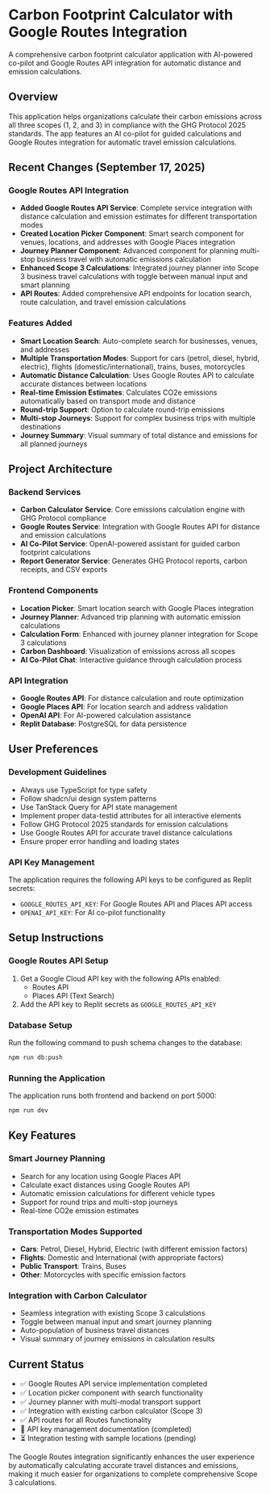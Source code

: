# Carbon Footprint Calculator with Google Routes Integration

A comprehensive carbon footprint calculator application with AI-powered co-pilot and Google Routes API integration for automatic distance and emission calculations.

## Overview

This application helps organizations calculate their carbon emissions across all three scopes (1, 2, and 3) in compliance with the GHG Protocol 2025 standards. The app features an AI co-pilot for guided calculations and Google Routes integration for automatic travel emission calculations.

## Recent Changes (September 17, 2025)

### Google Routes API Integration
- **Added Google Routes API Service**: Complete service integration with distance calculation and emission estimates for different transportation modes
- **Created Location Picker Component**: Smart search component for venues, locations, and addresses with Google Places integration
- **Journey Planner Component**: Advanced component for planning multi-stop business travel with automatic emissions calculation
- **Enhanced Scope 3 Calculations**: Integrated journey planner into Scope 3 business travel calculations with toggle between manual input and smart planning
- **API Routes**: Added comprehensive API endpoints for location search, route calculation, and travel emission calculations

### Features Added
- **Smart Location Search**: Auto-complete search for businesses, venues, and addresses
- **Multiple Transportation Modes**: Support for cars (petrol, diesel, hybrid, electric), flights (domestic/international), trains, buses, motorcycles
- **Automatic Distance Calculation**: Uses Google Routes API to calculate accurate distances between locations
- **Real-time Emission Estimates**: Calculates CO2e emissions automatically based on transport mode and distance
- **Round-trip Support**: Option to calculate round-trip emissions
- **Multi-stop Journeys**: Support for complex business trips with multiple destinations
- **Journey Summary**: Visual summary of total distance and emissions for all planned journeys

## Project Architecture

### Backend Services
- **Carbon Calculator Service**: Core emissions calculation engine with GHG Protocol compliance
- **Google Routes Service**: Integration with Google Routes API for distance and emission calculations
- **AI Co-Pilot Service**: OpenAI-powered assistant for guided carbon footprint calculations
- **Report Generator Service**: Generates GHG Protocol reports, carbon receipts, and CSV exports

### Frontend Components
- **Location Picker**: Smart location search with Google Places integration
- **Journey Planner**: Advanced trip planning with automatic emission calculations
- **Calculation Form**: Enhanced with journey planner integration for Scope 3 calculations
- **Carbon Dashboard**: Visualization of emissions across all scopes
- **AI Co-Pilot Chat**: Interactive guidance through calculation process

### API Integration
- **Google Routes API**: For distance calculation and route optimization
- **Google Places API**: For location search and address validation
- **OpenAI API**: For AI-powered calculation assistance
- **Replit Database**: PostgreSQL for data persistence

## User Preferences

### Development Guidelines
- Always use TypeScript for type safety
- Follow shadcn/ui design system patterns
- Use TanStack Query for API state management
- Implement proper data-testid attributes for all interactive elements
- Follow GHG Protocol 2025 standards for emission calculations
- Use Google Routes API for accurate travel distance calculations
- Ensure proper error handling and loading states

### API Key Management
The application requires the following API keys to be configured as Replit secrets:
- `GOOGLE_ROUTES_API_KEY`: For Google Routes API and Places API access
- `OPENAI_API_KEY`: For AI co-pilot functionality

## Setup Instructions

### Google Routes API Setup
1. Get a Google Cloud API key with the following APIs enabled:
   - Routes API
   - Places API (Text Search)
2. Add the API key to Replit secrets as `GOOGLE_ROUTES_API_KEY`

### Database Setup
Run the following command to push schema changes to the database:
```bash
npm run db:push
```

### Running the Application
The application runs both frontend and backend on port 5000:
```bash
npm run dev
```

## Key Features

### Smart Journey Planning
- Search for any location using Google Places API
- Calculate exact distances using Google Routes API
- Automatic emission calculations for different vehicle types
- Support for round trips and multi-stop journeys
- Real-time CO2e emission estimates

### Transportation Modes Supported
- **Cars**: Petrol, Diesel, Hybrid, Electric (with different emission factors)
- **Flights**: Domestic and International (with appropriate factors)
- **Public Transport**: Trains, Buses
- **Other**: Motorcycles with specific emission factors

### Integration with Carbon Calculator
- Seamless integration with existing Scope 3 calculations
- Toggle between manual input and smart journey planning
- Auto-population of business travel distances
- Visual summary of journey emissions in calculation results

## Current Status
- ✅ Google Routes API service implementation completed
- ✅ Location picker component with search functionality
- ✅ Journey planner with multi-modal transport support
- ✅ Integration with existing carbon calculator (Scope 3)
- ✅ API routes for all Routes functionality
- 🔄 API key management documentation (completed)
- ⏳ Integration testing with sample locations (pending)

The Google Routes integration significantly enhances the user experience by automatically calculating accurate travel distances and emissions, making it much easier for organizations to complete comprehensive Scope 3 calculations.